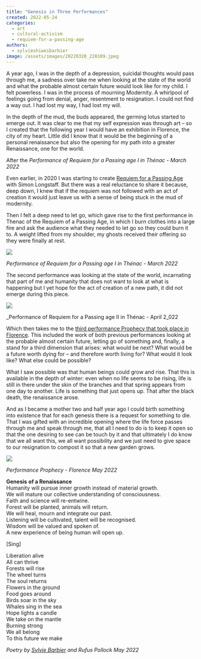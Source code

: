 ```yaml
---
title: "Genesis in Three Performances"
created: 2022-05-24
categories: 
  - art
  - cultural-activism
  - requiem-for-a-passing-age
authors: 
  - sylvieshiweibarbier
image: /assets/images/20220320_220109.jpeg
---
```


A year ago, I was in the depth of a depression, suicidal thoughts would pass through me, a sadness over take me when looking at the state of the world and what the probable almost certain future would look like for my child. I felt powerless. I was in the process of mourning Modernity. A whirlpool of feelings going from denial, anger, resentment to resignation. I could not find a way out. I had lost my way, I had lost my will.

In the depth of the mud, the buds appeared, the germing lotus started to emerge out. It was clear to me that my self expression was through art – so I created that the following year I would have an exhibition in Florence, the city of my heart. Little did I know that it would be the beginning of a personal renaissance but also the opening for my path into a greater Renaissance, one for the world.

After the _Performance of Requiem for a Passing age I in Thénac - _March 2022__

Even earlier, in 2020 I was starting to create [Requiem for a Passing Age](https://lifeitself.org/requiem/) with Simon Longstaff. But there was a real reluctance to share it because, deep down, I knew that if the requiem was not followed with an act of creation it would just leave us with a sense of being stuck in the mud of modernity. 

Then I felt a deep need to let go, which gave rise to the first performance in Thenac of the Requiem of a Passing Age, in which I burn clothes into a large fire and ask the audience what they needed to let go so they could burn it to. A weight lifted from my shoulder, my ghosts received their offering so they were finally at rest.

![](/assets/images/WhatsApp-Image-2022-05-24d-at-13.06.12.jpeg)

_Performance of Requiem for a Passing age I in Thénac - March 2022_

The second performance was looking at the state of the world, incarnating that part of me and humanity that does not want to look at what is happening but I yet hope for the act of creation of a new path, it did not emerge during this piece.

![](/assets/images/WhatsApp-Image-2022-04-01-at-21.55.33-1024x576.jpeg)

_Performance of Requiem for a Passing age II in Thénac - April 2_022

Which then takes me to the [third performance Prophecy that took place in Florence](https://sylviebarbier.com/firenze/). This included the work of both previous performances looking at the probable almost certain future, letting go of something and, finally, a stand for a third dimension that arises: what would be next? What would be a future worth dying for – and therefore worth living for? What would it look like? What else could be possible?

What I saw possible was that human beings could grow and rise. That this is available in the depth of winter: even when no life seems to be rising, life is still in there under the skin of the branches and that spring appears from one day to another. Life is something that just opens up. That after the black death, the renaissance arose.

And as I became a mother two and half year ago I could birth something into existence that for each genesis there is a request for something to die. That I was gifted with an incredible opening where the life force passes through me and speak through me, that all I need to do is to keep it open so that the one desiring to see can be touch by it and that ultimately I do know that we all want this, we all want possibility and we just need to give space to our resignation to compost it so that a new garden grows.

![](/assets/images/WhatsApp-Image-2022-05-24-at-09.04.36-800x1024.jpeg)

_Performance Prophecy - Florence May 2022_

  
**Genesis** **of a Renaissance**  
Humanity will pursue inner growth instead of material growth.  
We will mature our collective understanding of consciousness.  
Faith and science will re-entwine.  
Forest will be planted, animals will return.  
We will heal, mourn and integrate our past.  
Listening will be cultivated, talent will be recognised.  
Wisdom will be valued and spoken of.  
A new experience of being human will open up.

\[Sing\]

Liberation alive  
All can thrive  
Forests will rise  
The wheel turns  
The soul returns  
Flowers in the ground  
Food goes around  
Birds soar in the sky  
Whales sing in the sea  
Hope lights a candle  
We take on the mantle  
Burning strong  
We all belong  
To this future we make

_Poetry by [Sylvie Barbier](https://sylviebarbier.com/) and Rufus Pollock May 2022_
